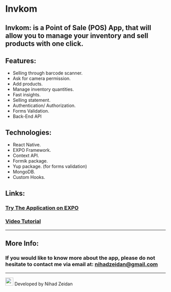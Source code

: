 # Invkom 

 ## Invkom: is a Point of Sale (POS) App, that will allow you to manage your inventory and sell products with one click.

 ## Features: 
 - Selling through barcode scanner.
 - Ask for camera permission.
 - Add products.
 - Manage inventory quantities.
 - Fast insights.
 - Selling statement.
 - Authentication/ Authorization.
 - Forms Validation.
 - Back-End API


 ## Technologies:
 - React Native.
 - EXPO Framework.
 - Context API.
 - Formik package.
 - Yup package. (for forms validation)
 - MongoDB.
 - Custom Hooks.


 ## Links:
 ### [Try The Application on EXPO](https://expo.dev/@nihadzeidan/invkom)
 ### [Video Tutorial](https://photos.google.com/share/AF1QipO9yc2pI5nkGTN21qeBphbL3GO-yLSR-XMsNag7tg5gMyo3RvSoDopWlZjticGjvw?key=RHdfVUMta2RUSXA3R0FMMlFNdWNFUS1hckV6S0J3)


-------

 ## More Info:
 ### If you would like to know more about the app, please do not hesitate to contact me via email at: nihadzeidan@gmail.com

-----

<img src="https://logos-world.net/wp-content/uploads/2021/08/Copyright-Logo.png" width="25px" hight="25px" /> Developed by Nihad Zeidan
